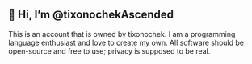 ## 👋 Hi, I’m @tixonochekAscended
This is an account that is owned by tixonochek. I am a programming language enthusiast and love to create my own.
All software should be open-source and free to use; privacy is supposed to be real.
